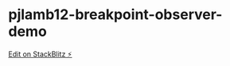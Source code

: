 # pjlamb12-breakpoint-observer-demo

[Edit on StackBlitz ⚡️](https://stackblitz.com/edit/pjlamb12-breakpoint-observer-demo)